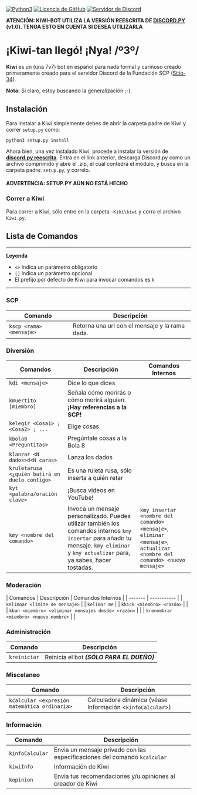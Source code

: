 ﻿[![Python3](https://img.shields.io/badge/python-3.6-blue.svg)](https://github.com/Andres2055/Kiwi-bot)
[![Licencia de GitHub](https://img.shields.io/badge/license-MIT-blue.svg)](https://raw.githubusercontent.com/Andres2055/Kiwi-bot/master/LICENSE)
[![Servidor de Discord](https://img.shields.io/badge/Support-Discord%20Server-blue.svg)](https://discord.gg/kPMbPDc)

**ATENCIÓN: KIWI-BOT UTILIZA LA VERSIÓN REESCRITA DE [DISCORD.PY](https://github.com/Rapptz/discord.py/tree/rewrite) (v1.0). TENGA ESTO EN CUENTA SI DESEA UTILIZARLA**

# ¡Kiwi-tan llegó! ¡Nya! /º3º/ #

**Kiwi** es un (una 7v7) bot en español para nada formal y cariñoso creado primeramente creado para el servidor Discord de la Fundación SCP ([Sitio-34](http://aqui-deberia-ir-una-invitacion")).

**Nota:** Si claro, estoy buscando la generalización ;-).

## Instalación ##

Para instalar a Kiwi simplemente debes de abrir la carpeta padre de Kiwi y correr `setup.py` como:

```batch
python3 setup.py install
```

Ahora bien, una vez instalado Kiwi, procede a instalar la versión de **[discord.py reescrita](https://github.com/Rapptz/discord.py/tree/rewrite)**. Entra en el link anterior, descarga Discord.py como un archivo comprimido y abre el .zip, el cual contedrá el módulo, y busca en la carpeta padre: `setup.py`, y correlo.

#### **ADVERTENCIA: SETUP.PY AÚN NO ESTÁ HECHO** #### 

### Correr a Kiwi ###

Para correr a Kiwi, sólo entre en la carpeta `~Kiki\kiwi` y corra el archivo `Kiwi.py`. 

## Lista de Comandos ##

--------

**Leyenda**

* `<>` Indica un parámetro obligatorio
* `[]` Indica un parámetro opcional
* El prefijo por defecto de Kiwi para invocar comandos es `k`

--------

### SCP ###

| Comando | Descripción |
| ------- | ----------- |
| `kscp <rama> <mensaje>`  | Retorna una url con el mensaje y la rama dada. |

### Diversión ###

| Comandos | Descripción | Comandos Internos |
| ------- | ----------- | -----------
| `kdi <mensaje>`  | Dice lo que dices | |
| `kmuertito [miembro]` | Señala cómo morirás o cómo morirá alguien. **¡Hay referencias a la SCP!** | |
| `kelegir <Cosa1> ; <Cosa2> ; ...` | Elige cosas | |
| `kbola8 <Preguntitas>` | Pregúntale cosas a la Bola 8 | |
| `klanzar <N dados>d<N caras>` | Lanza los dados | |
| `kruletarusa <¿quién batirá en duelo contigo>` | Es una ruleta rusa, sólo inserta a quién retar | |
| `kyt <palabra/oración clave>` | ¡Busca videos en YouTube! | |
| `kmy <nombre del comando>` | Invoca un mensaje personalizado. Puedes utilizar también los comandos internos `kmy insertar` para añadir tu mensaje. `kmy eliminar` y `kmy actualizar` para, ya sabes, hacer tostadas. | `kmy insertar <nombre del comando> <mensaje>`, `eliminar <mensaje>`, `actualizar <nombre del comando> <nuevo mensaje>`|

### Moderación ###

| Comandos | Descripción | Comandos Internos |
| ------- | ----------- |
| `kelimnar <límite de mensaje>` | | `kelimar me` |
| `kkick <miembro> <razón>` |   |
| `kban <miembro> <eliminar mensajes desde> <razón>` |   |
| `krenombrar <miembro> <nuevo nombre>` |   |

### Administración ###

| Comando | Descripción |
| ------- | ----------- |
| `kreiniciar` | Reinicia el bot **_(SÓLO PARA EL DUEÑO)_** |

### Miscelaneo ###

| Comando | Descripción |
| ------- | ----------- |
| `kcalcular <expresión matemática ordinaria>` | Calculadora dinámica (véase Información <`kinfoCalcular`>) |

### Información ###

| Comando | Descripción |
| ------- | ----------- |
| `kinfoCalcular` | Envia un mensaje privado con las especificaciones del comando `kcalcular` |
| `kiwiInfo` | Información de Kiwi |
| `kopinion` | Envía tus recomendaciones y/u opiniones al creador de Kiwi |

